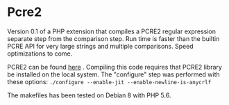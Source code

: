 # Pcre2
Version 0.1 of a PHP extension that compiles a PCRE2 regular expression separate step from the comparison step. Run time is faster than the builtin PCRE API for very large strings and multiple comparisons. Speed optimizations to come.

PCRE2 can be found [here](http://www.pcre.org) . Compiling this code requires that PCRE2 library be installed on the local system. The "configure" step was performed with these options: ```./configure --enable-jit --enable-newline-is-anycrlf```

The makefiles has been tested on Debian 8 with PHP 5.6.
